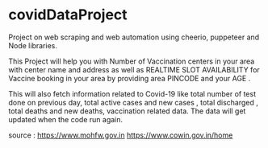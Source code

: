 # covidDataProject
Project on web scraping and web automation using cheerio, puppeteer and Node libraries.

This Project will help you with Number of Vaccination centers in your area with center name and address as well as REALTIME SLOT AVAILABILITY for Vaccine booking in your area by providing area PINCODE and your AGE .

This will also fetch information related to Covid-19 like total number of test done on previous day, total active cases and new cases , total discharged , total deaths and new deaths, vaccination related data.
The data will get updated when the code run again.

source : https://www.mohfw.gov.in
         https://www.cowin.gov.in/home

